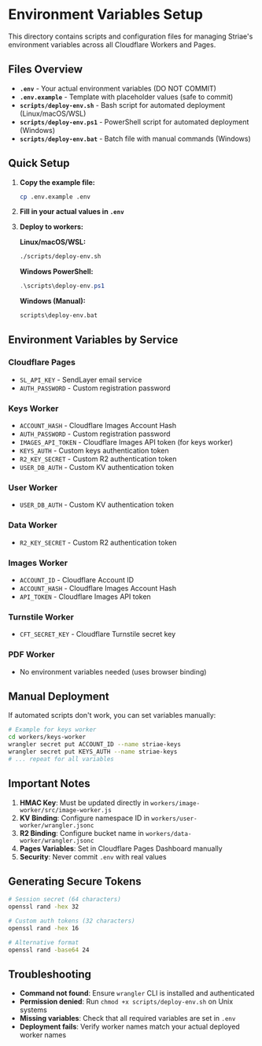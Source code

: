 # Environment Variables Setup

This directory contains scripts and configuration files for managing Striae's environment variables across all Cloudflare Workers and Pages.

## Files Overview

- **`.env`** - Your actual environment variables (DO NOT COMMIT)
- **`.env.example`** - Template with placeholder values (safe to commit)
- **`scripts/deploy-env.sh`** - Bash script for automated deployment (Linux/macOS/WSL)
- **`scripts/deploy-env.ps1`** - PowerShell script for automated deployment (Windows)
- **`scripts/deploy-env.bat`** - Batch file with manual commands (Windows)

## Quick Setup

1. **Copy the example file:**
   ```bash
   cp .env.example .env
   ```

2. **Fill in your actual values in `.env`**

3. **Deploy to workers:**
   
   **Linux/macOS/WSL:**
   ```bash
   ./scripts/deploy-env.sh
   ```
   
   **Windows PowerShell:**
   ```powershell
   .\scripts\deploy-env.ps1
   ```
   
   **Windows (Manual):**
   ```cmd
   scripts\deploy-env.bat
   ```

## Environment Variables by Service

### Cloudflare Pages
- `SL_API_KEY` - SendLayer email service
- `AUTH_PASSWORD` - Custom registration password

### Keys Worker
- `ACCOUNT_HASH` - Cloudflare Images Account Hash
- `AUTH_PASSWORD` - Custom registration password
- `IMAGES_API_TOKEN` - Cloudflare Images API token (for keys worker)
- `KEYS_AUTH` - Custom keys authentication token
- `R2_KEY_SECRET` - Custom R2 authentication token
- `USER_DB_AUTH` - Custom KV authentication token

### User Worker
- `USER_DB_AUTH` - Custom KV authentication token

### Data Worker
- `R2_KEY_SECRET` - Custom R2 authentication token

### Images Worker
- `ACCOUNT_ID` - Cloudflare Account ID
- `ACCOUNT_HASH` - Cloudflare Images Account Hash
- `API_TOKEN` - Cloudflare Images API token

### Turnstile Worker
- `CFT_SECRET_KEY` - Cloudflare Turnstile secret key

### PDF Worker
- No environment variables needed (uses browser binding)

## Manual Deployment

If automated scripts don't work, you can set variables manually:

```bash
# Example for keys worker
cd workers/keys-worker
wrangler secret put ACCOUNT_ID --name striae-keys
wrangler secret put KEYS_AUTH --name striae-keys
# ... repeat for all variables
```

## Important Notes

1. **HMAC Key**: Must be updated directly in `workers/image-worker/src/image-worker.js`
2. **KV Binding**: Configure namespace ID in `workers/user-worker/wrangler.jsonc`
3. **R2 Binding**: Configure bucket name in `workers/data-worker/wrangler.jsonc`
4. **Pages Variables**: Set in Cloudflare Pages Dashboard manually
5. **Security**: Never commit `.env` with real values

## Generating Secure Tokens

```bash
# Session secret (64 characters)
openssl rand -hex 32

# Custom auth tokens (32 characters)  
openssl rand -hex 16

# Alternative format
openssl rand -base64 24
```

## Troubleshooting

- **Command not found**: Ensure `wrangler` CLI is installed and authenticated
- **Permission denied**: Run `chmod +x scripts/deploy-env.sh` on Unix systems
- **Missing variables**: Check that all required variables are set in `.env`
- **Deployment fails**: Verify worker names match your actual deployed worker names
